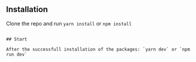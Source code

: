 ## Installation

Clone the repo and run `yarn install` or `npm install` 
```

## Start

After the successfull installation of the packages: `yarn dev` or `npm run dev` 


